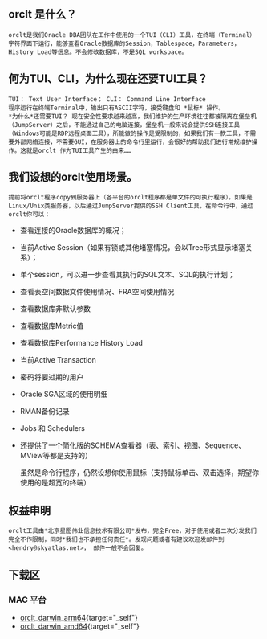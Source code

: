 ## orclt 是什么？
    orclt是我们Oracle DBA团队在工作中使用的一个TUI（CLI）工具，在终端（Terminal）字符界面下运行，能够查看Oracle数据库的Session，Tablespace，Parameters，History Load等信息。不会修改数据库，不是SQL workspace。

## 何为TUI、CLI，为什么现在还要TUI工具？
    TUI： Text User Interface； CLI： Command Line Interface
    程序运行在终端Terminal中，输出只有ASCII字符，接受键盘和 *鼠标* 操作。
    *为什么*还需要TUI？ 现在安全性要求越来越高，我们维护的生产环境往往都被隔离在堡垒机（JumpServer）之后，不能通过自己的电脑连接，堡垒机一般来说会提供SSH连接工具（Windows可能是RDP远程桌面工具），所能做的操作是受限制的，如果我们有一款工具，不需要外部网络连接，不需要GUI，在服务器上的命令行里运行，会很好的帮助我们进行常规维护操作。这就是orclt 作为TUI工具产生的由来……

## 我们设想的orclt使用场景。
    提前将orclt程序copy到服务器上（各平台的orclt程序都是单文件的可执行程序）。如果是Linux/Unix类服务器，以后通过JumpServer提供的SSH Client工具，在命令行中，通过orclt你可以：
    
* 查看连接的Oracle数据库的概况；
* 当前Active Session（如果有锁或其他堵塞情况，会以Tree形式显示堵塞关系）；
* 单个session，可以进一步查看其执行的SQL文本、SQL的执行计划；
* 查看表空间数据文件使用情况、FRA空间使用情况
* 查看数据库非默认参数
* 查看数据库Metric值
* 查看数据库Performance History Load
* 当前Active Transaction
* 密码将要过期的用户
* Oracle SGA区域的使用明细
* RMAN备份记录
* Jobs 和 Schedulers
* 还提供了一个简化版的SCHEMA查看器（表、索引、视图、Sequence、MView等都是支持的）
  
  虽然是命令行程序，仍然设想你使用鼠标（支持鼠标单击、双击选择，期望你使用的是超宽的终端）

## 权益申明
    orclt工具由*北京星图伟业信息技术有限公司*发布，完全Free，对于使用或者二次分发我们完全不作限制，同时*我们也不承担任何责任*。发现问题或者有建议欢迎发邮件到 <hendry@skyatlas.net>， 邮件一般不会回复。

## 下载区

### MAC 平台
* [orclt_darwin_arm64](/orclt_darwin_arm64 "darwin_arm64"){target="_self"}
* [orclt_darwin_amd64](/orclt_darwin_amd64 "darwin adm64"){target="_self"}
